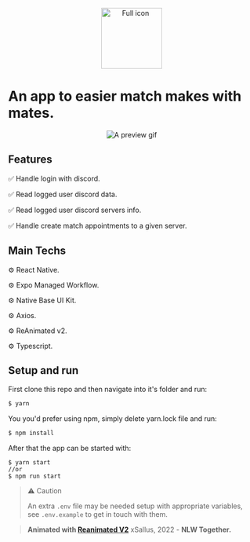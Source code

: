<p align="center">
<img src="https://raw.githubusercontent.com/xSallus/nlw-6-gameplay/main/assets/adaptive-icon.png" height="124px" width="auto" alt="Full icon" />
</p>


# An app to easier match makes with mates.


<p align="center">
<img src="https://raw.githubusercontent.com/xSallus/nlw-6-gameplay/main/assets/gameplay_final_preview.gif" alt="A preview gif" />
</p>


## Features

✅  Handle login with discord.

✅  Read logged user discord data.

✅  Read logged user discord servers info.

✅  Handle create match appointments to a given server.


## Main Techs

⚙️  React Native.

⚙️  Expo Managed Workflow.

⚙️  Native Base UI Kit.

⚙️  Axios.

⚙️  ReAnimated v2.

⚙️  Typescript.


## Setup and run

First clone this repo and then navigate into it's folder and run:
```bash
$ yarn
```

You you'd prefer using npm, simply delete yarn.lock file and run:
```bash
$ npm install
```
After that the app can be started with:
```
$ yarn start 
//or
$ npm run start
```


> ⚠️  Caution
> 
> An extra `.env` file may be needed setup with appropriate variables, see `.env.example` to get in touch with them.


> **Animated with [Reanimated V2]()**
> xSallus, 2022 - **NLW Together.**
